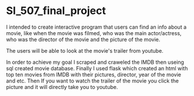 # SI_507_final_project

I intended to create interactive program that users can find an info about a movie, like when the movie was filmed, who was the main actor/actress, who was the director of the movie and the picture of the movie.

The users will be able to look at the movie's trailer from youtube.

In order to achieve my goal I scraped and craweled the IMDB  then useing sql created movie database. Finally I used flask which created an html with top ten movies from IMDB with their pictures, director, year of the movie and etc. Then If you want to watch the trailer of the movie you click the picture and it will directly take you to youtube.
